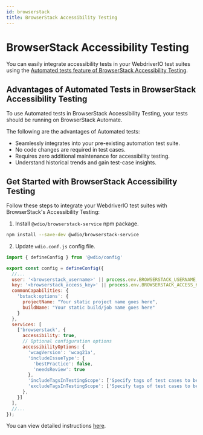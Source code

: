 ```yaml
---
id: browserstack
title: BrowserStack Accessibility Testing
---
```


# BrowserStack Accessibility Testing

You can easily integrate accessibility tests in your WebdriverIO test suites using the [Automated tests feature of BrowserStack Accessibility Testing](https://www.browserstack.com/docs/accessibility/automated-tests?utm_source=webdriverio&utm_medium=partnered&utm_campaign=documentation).

## Advantages of Automated Tests in BrowserStack Accessibility Testing

To use Automated tests in BrowserStack Accessibility Testing, your tests should be running on BrowserStack Automate.

The following are the advantages of Automated tests:

* Seamlessly integrates into your pre-existing automation test suite.
* No code changes are required in test cases.
* Requires zero additional maintenance for accessibility testing.
* Understand historical trends and gain test-case insights.

## Get Started with BrowserStack Accessibility Testing

Follow these steps to integrate your WebdriverIO test suites with BrowserStack's Accessibility Testing:

1. Install `@wdio/browserstack-service` npm package.

```bash npm2yarn
npm install --save-dev @wdio/browserstack-service
```

2. Update `wdio.conf.js` config file.

```javascript
import { defineConfig } from '@wdio/config'

export const config = defineConfig({
  //...
  user: '<browserstack_username>' || process.env.BROWSERSTACK_USERNAME,
  key: '<browserstack_access_key>' || process.env.BROWSERSTACK_ACCESS_KEY,
  commonCapabilities: {
    'bstack:options': {
      projectName: "Your static project name goes here",
      buildName: "Your static build/job name goes here"
    }
  },
  services: [
    ['browserstack', {
      accessibility: true,
      // Optional configuration options
      accessibilityOptions: {
        'wcagVersion': 'wcag21a',
        'includeIssueType': {
          'bestPractice': false,
          'needsReview': true
        },
        'includeTagsInTestingScope': ['Specify tags of test cases to be included'],
        'excludeTagsInTestingScope': ['Specify tags of test cases to be excluded']
      },
    }]
  ],
  //...
});
```

You can view detailed instructions [here](https://www.browserstack.com/docs/accessibility/automated-tests/get-started/webdriverio?utm_source=webdriverio&utm_medium=partnered&utm_campaign=documentation).

